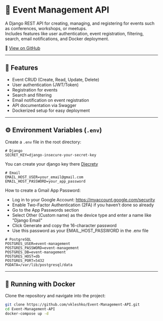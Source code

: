 # 🎉 Event Management API

A Django REST API for creating, managing, and registering for events such as conferences, workshops, or meetups.  
Includes features like user authentication, event registration, filtering, search, email notifications, and Docker
deployment.

🔗 [View on GitHub](https://github.com/vkleshko/Event-Management-API)

---

## 🚀 Features

- Event CRUD (Create, Read, Update, Delete)
- User authentication (JWT/Token)
- Registration for events
- Search and filtering
- Email notification on event registration
- API documentation via Swagger
- Dockerized setup for easy deployment

---

## ⚙️ Environment Variables (`.env`)

Create a `.env` file in the root directory:

```env
# Django
SECRET_KEY=django-insecure-your-secret-key
```

You can create your django key there [Djecrety](https://djecrety.ir)

```
# Email
EMAIL_HOST_USER=your_email@gmail.com
EMAIL_HOST_PASSWORD=your_app_password
```

How to create a Gmail App Password:

- Log in to your Google Account: https://myaccount.google.com/security
- Enable Two-Factor Authentication (2FA) if you haven’t done so already
- Go to the App Passwords section
- Select Other (Custom name) as the device type and enter a name like "Django Email"
- Click Generate and copy the 16-character password
- Use this password as your EMAIL_HOST_PASSWORD in the .env file

```
# PostgreSQL
POSTGRES_USER=event-management
POSTGRES_PASSWORD=event-management
POSTGRES_DB=event-management
POSTGRES_HOST=db
POSTGRES_PORT=5432
PGDATA=/var/lib/postgresql/data
```

---

## 🐳 Running with Docker

Clone the repository and navigate into the project:

```bash
git clone https://github.com/vkleshko/Event-Management-API.git
cd Event-Management-API
docker-compose up -d